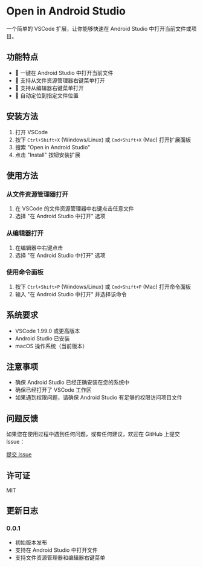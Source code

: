 # Open in Android Studio

一个简单的 VSCode 扩展，让你能够快速在 Android Studio 中打开当前文件或项目。

## 功能特点

- 🚀 一键在 Android Studio 中打开当前文件
- 📁 支持从文件资源管理器右键菜单打开
- 📝 支持从编辑器右键菜单打开
- 🎯 自动定位到指定文件位置

## 安装方法

1. 打开 VSCode
2. 按下 `Ctrl+Shift+X` (Windows/Linux) 或 `Cmd+Shift+X` (Mac) 打开扩展面板
3. 搜索 "Open in Android Studio"
4. 点击 "Install" 按钮安装扩展

## 使用方法

### 从文件资源管理器打开

1. 在 VSCode 的文件资源管理器中右键点击任意文件
2. 选择 "在 Android Studio 中打开" 选项

### 从编辑器打开

1. 在编辑器中右键点击
2. 选择 "在 Android Studio 中打开" 选项

### 使用命令面板

1. 按下 `Ctrl+Shift+P` (Windows/Linux) 或 `Cmd+Shift+P` (Mac) 打开命令面板
2. 输入 "在 Android Studio 中打开" 并选择该命令

## 系统要求

- VSCode 1.99.0 或更高版本
- Android Studio 已安装
- macOS 操作系统（当前版本）

## 注意事项

- 确保 Android Studio 已经正确安装在您的系统中
- 确保已经打开了 VSCode 工作区
- 如果遇到权限问题，请确保 Android Studio 有足够的权限访问项目文件

## 问题反馈

如果您在使用过程中遇到任何问题，或有任何建议，欢迎在 GitHub 上提交 Issue：

[提交 Issue](https://github.com/wangqiankun/openInAndroidStudio/issues)

## 许可证

MIT

## 更新日志

### 0.0.1

- 初始版本发布
- 支持在 Android Studio 中打开文件
- 支持文件资源管理器和编辑器右键菜单

